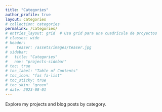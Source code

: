 ```yaml
---
title: "Categories"
author_profile: true
layout: categories
# collection: categories
permalink: /categories/
# entries_layout: grid  # Usa grid para una cuadrícula de proyectos
# classes: wide
# header:
#    teaser: /assets/images/teaser.jpg
# sidebar:
#   title: "Categories"
#   nav: "projects-sidebar"
# toc: true
# toc_label: "Table of Contents"
# toc_icon: "fas fa-list"
# toc_sticky: true
# toc_skin: "green"
# date: 2023-08-01
---
```


Explore my projects and blog posts by category.